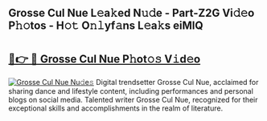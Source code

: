 ## Grosse Cul Nue L𝚎a𝚔ed N𝚞𝚍e - Part-Z2G Vi𝚍𝚎o P𝚑𝚘tos - H𝚘𝚝 O𝚗𝚕yf𝚊ns L𝚎a𝚔s eiMlQ

# <h2><a href="http://kfa05f.oniu.top/?m=Grosse+Cul+Nue">🔗👉 🔴 Grosse Cul Nue P𝚑ot𝚘𝚜 V𝚒d𝚎o</a></h2>

[![Grosse Cul Nue Nu𝚍e𝚜](https://i.imgur.com/0qMVB7G.gif)](http://kfa05f.oniu.top/?m=Grosse+Cul+Nue)
Digital trendsetter Grosse Cul Nue, acclaimed for sharing dance and lifestyle content, including performances and personal blogs on social media. Talented writer Grosse Cul Nue, recognized for their exceptional skills and accomplishments in the realm of literature.  
